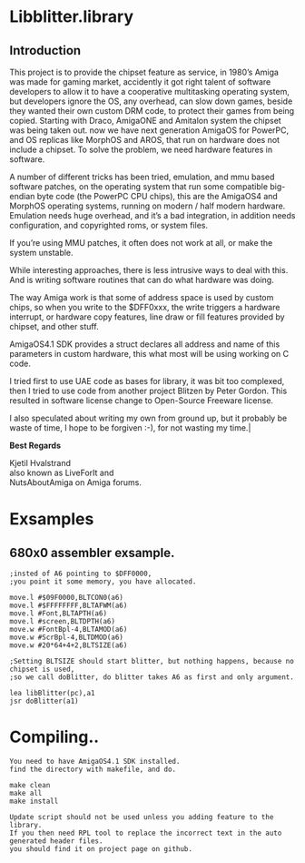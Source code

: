 # Libblitter.library

## Introduction

This project is to provide the chipset feature as service, in 1980’s Amiga was made for gaming market, accidently it got right talent of software developers to allow it to have a cooperative multitasking operating system, but developers ignore the OS, any overhead, can slow down games, beside they wanted their own custom DRM code, to protect their games from being copied. Starting with Draco, AmigaONE and Amitalon system the chipset was being taken out. now we have next generation AmigaOS for PowerPC, and OS replicas like MorphOS and AROS, that run on hardware does not include a chipset. To solve the problem, we need hardware features in software.

A number of different tricks has been tried, emulation, and mmu based software patches, on the operating system that run some compatible big-endian byte code (the PowerPC CPU chips), this are the AmigaOS4 and MorphOS operating systems, running on modern / half modern hardware.
Emulation needs huge overhead, and it’s a bad integration, in addition needs configuration, and copyrighted roms, or system files. 

If you’re using MMU patches, it often does not work at all, or make the system unstable. 

While interesting approaches, there is less intrusive ways to deal with this. And is writing software routines that can do what hardware was doing.

The way Amiga work is that some of address space is used by custom chips, so when you write to the $DFF0xxx, the write triggers a hardware interrupt, or hardware copy features, line draw or fill features provided by chipset, and other stuff.

AmigaOS4.1 SDK provides a struct declares all address and name of this parameters in custom hardware, this what most will be using working on C code.

I tried first to use UAE code as bases for library, it was bit too complexed, then I tried to use code from another project Blitzen by Peter Gordon. This resulted in software license change to Open-Source Freeware license.

I also speculated about writing my own from ground up, but it probably be waste of time, I hope to be forgiven :-), for not wasting my time.|

**Best Regards**

Kjetil Hvalstrand  
also known as LiveForIt and  
NutsAboutAmiga on Amiga forums.

# Exsamples

## 680x0 assembler exsample.

    ;insted of A6 pointing to $DFF0000, 
    ;you point it some memory, you have allocated.
    
    move.l #$09F0000,BLTCON0(a6)
    move.l #$FFFFFFFF,BLTAFWM(a6)
    move.l #Font,BLTAPTH(a6)
    move.l #screen,BLTDPTH(a6)
    move.w #FontBpl-4,BLTAMOD(a6)
    move.w #ScrBpl-4,BLTDMOD(a6)
    move.w #20*64+4+2,BLTSIZE(a6)
    
    ;Setting BLTSIZE should start blitter, but nothing happens, because no chipset is used,
    ;so we call doBlitter, do blitter takes A6 as first and only argument.
      
    lea libBlitter(pc),a1
    jsr doBlitter(a1)


# Compiling..

    You need to have AmigaOS4.1 SDK installed.
    find the directory with makefile, and do.

    make clean
    make all
    make install
    
    Update script should not be used unless you adding feature to the library.
    If you then need RPL tool to replace the incorrect text in the auto generated header files.
    you should find it on project page on github.
